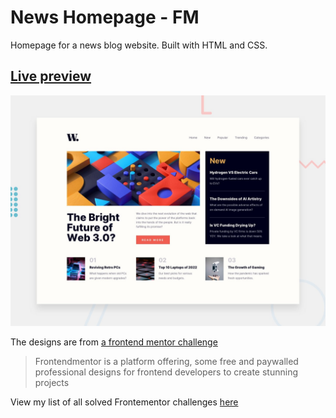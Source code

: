# News Homepage - FM

Homepage for a news blog website. Built with HTML and CSS.

## [Live preview](https://news-homepage-fm-alvs.netlify.app)

![preview for the project news homepage](/preview.jpg)

The designs are from [a frontend mentor challenge](https://www.frontendmentor.io/challenges/news-homepage-H6SWTa1MFl)

> Frontendmentor is a platform offering, some free and paywalled professional designs for frontend developers to create stunning projects

View my list of all solved Frontementor challenges [here](https://github.com/Av1-Lv5/Frontendmentor-challenges)
